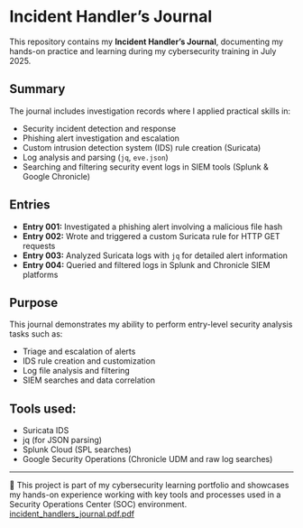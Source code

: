# Incident Handler’s Journal

This repository contains my **Incident Handler’s Journal**, documenting my hands-on practice and learning during my cybersecurity training in July 2025.

## Summary
The journal includes investigation records where I applied practical skills in:

- Security incident detection and response
- Phishing alert investigation and escalation
- Custom intrusion detection system (IDS) rule creation (Suricata)
- Log analysis and parsing (`jq`, `eve.json`)
- Searching and filtering security event logs in SIEM tools (Splunk & Google Chronicle)

## Entries
- **Entry 001:** Investigated a phishing alert involving a malicious file hash
- **Entry 002:** Wrote and triggered a custom Suricata rule for HTTP GET requests
- **Entry 003:** Analyzed Suricata logs with `jq` for detailed alert information
- **Entry 004:** Queried and filtered logs in Splunk and Chronicle SIEM platforms

## Purpose
This journal demonstrates my ability to perform entry-level security analysis tasks such as:

- Triage and escalation of alerts
- IDS rule creation and customization
- Log file analysis and filtering
- SIEM searches and data correlation

## Tools used:
- Suricata IDS
- jq (for JSON parsing)
- Splunk Cloud (SPL searches)
- Google Security Operations (Chronicle UDM and raw log searches)

---

📝 This project is part of my cybersecurity learning portfolio and showcases my hands-on experience working with key tools and processes used in a Security Operations Center (SOC) environment.
[incident_handlers_journal.pdf.pdf](https://github.com/user-attachments/files/21320066/incident_handlers_journal.pdf.pdf)
